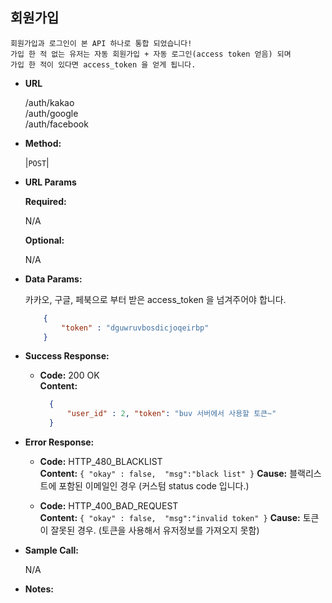 **회원가입**
----
    회원가입과 로그인이 본 API 하나로 통합 되었습니다!
    가입 한 적 없는 유저는 자동 회원가입 + 자동 로그인(access token 얻음) 되며
    가입 한 적이 있다면 access_token 을 얻게 됩니다.

* **URL**

  /auth/kakao <br>
  /auth/google <br>
  /auth/facebook <br>

* **Method:**
  
  |`POST`|
  
*  **URL Params**


   **Required:**
   
   N/A

   **Optional:**
 
    N/A

* **Data Params:**

    카카오, 구글, 페북으로 부터 받은 access_token 을 넘겨주어야 합니다.
    
    ```json
        {
            "token" : "dguwruvbosdicjoqeirbp"    
        }
    ```

* **Success Response:**
  
  * **Code:** 200 OK <br />
    **Content:** 
    ```json
      {
          "user_id" : 2, "token": "buv 서버에서 사용할 토큰~"
      }
    ```
 
* **Error Response:**
    
  * **Code:** HTTP_480_BLACKLIST <br />
    **Content:** `{ "okay" : false,  "msg":"black list" }`
    **Cause:** 블랙리스트에 포함된 이메일인 경우 (커스텀 status code 입니다.)
    
  * **Code:** HTTP_400_BAD_REQUEST <br />
    **Content:** `{ "okay" : false,  "msg":"invalid token" }`
    **Cause:** 토큰이 잘못된 경우. (토큰을 사용해서 유저정보를 가져오지 못함)


* **Sample Call:**
    
    N/A

* **Notes:**

   
